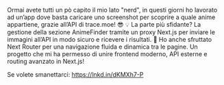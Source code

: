 Ormai avete tutti un pò capito il mio lato "nerd", in questi giorni ho lavorato ad un’app dove basta caricare uno screenshot per scoprire a quale anime appartiene, grazie all’API di trace.moe! 😎
💡 La parte più sfidante? La gestione della sezione AnimeFinder tramite un proxy Next.js per inviare le immagini all’API in modo sicuro e ricevere i risultati.
 🚀 Ho anche sfruttato Next Router per una navigazione fluida e dinamica tra le pagine.
Un progetto che mi ha permesso di unire frontend moderno, API esterne e routing avanzato in Next.js!

Se volete smanettarci: https://lnkd.in/dKMXh7-P
